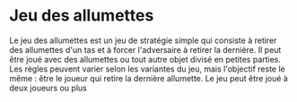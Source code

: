 # Jeu des allumettes

Le jeu des allumettes est un jeu de stratégie simple qui consiste à retirer des allumettes d'un tas et à forcer l'adversaire à retirer la dernière. Il peut être joué avec des allumettes ou tout autre objet divisé en petites parties. Les règles peuvent varier selon les variantes du jeu, mais l'objectif reste le même : être le joueur qui retire la dernière allumette. Le jeu peut être joué à deux joueurs ou plus
